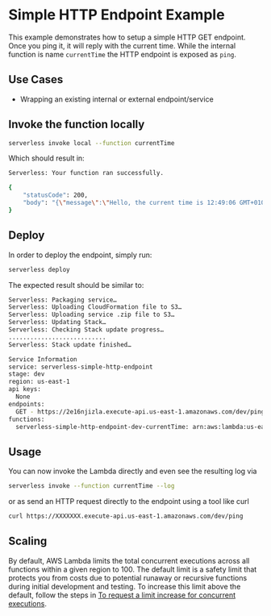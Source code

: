 <!--
title: 'AWS Simple HTTP Endpoint example in NodeJS'
description: 'This example demonstrates how to setup a simple HTTP GET endpoint. Once you ping it, it will reply with the current time.'
layout: Doc
framework: v1
platform: AWS
language: nodeJS
authorLink: 'https://github.com/rupakg'
authorName: 'Rupak Ganguly'
authorAvatar: 'https://avatars0.githubusercontent.com/u/8188?v=4&s=140'
-->
# Simple HTTP Endpoint Example

This example demonstrates how to setup a simple HTTP GET endpoint. Once you ping it, it will reply with the current time. While the internal function is name `currentTime` the HTTP endpoint is exposed as `ping`.

## Use Cases

- Wrapping an existing internal or external endpoint/service

## Invoke the function locally

```bash
serverless invoke local --function currentTime
```

Which should result in:

```bash
Serverless: Your function ran successfully.

{
    "statusCode": 200,
    "body": "{\"message\":\"Hello, the current time is 12:49:06 GMT+0100 (CET).\"}"
}
```

## Deploy

In order to deploy the endpoint, simply run:

```bash
serverless deploy
```

The expected result should be similar to:

```bash
Serverless: Packaging service…
Serverless: Uploading CloudFormation file to S3…
Serverless: Uploading service .zip file to S3…
Serverless: Updating Stack…
Serverless: Checking Stack update progress…
...........................
Serverless: Stack update finished…

Service Information
service: serverless-simple-http-endpoint
stage: dev
region: us-east-1
api keys:
  None
endpoints:
  GET - https://2e16njizla.execute-api.us-east-1.amazonaws.com/dev/ping
functions:
  serverless-simple-http-endpoint-dev-currentTime: arn:aws:lambda:us-east-1:488110005556:function:serverless-simple-http-endpoint-dev-currentTime
```

## Usage

You can now invoke the Lambda directly and even see the resulting log via

```bash
serverless invoke --function currentTime --log
```

or as send an HTTP request directly to the endpoint using a tool like curl

```bash
curl https://XXXXXXX.execute-api.us-east-1.amazonaws.com/dev/ping
```

## Scaling

By default, AWS Lambda limits the total concurrent executions across all functions within a given region to 100. The default limit is a safety limit that protects you from costs due to potential runaway or recursive functions during initial development and testing. To increase this limit above the default, follow the steps in [To request a limit increase for concurrent executions](http://docs.aws.amazon.com/lambda/latest/dg/concurrent-executions.html#increase-concurrent-executions-limit).